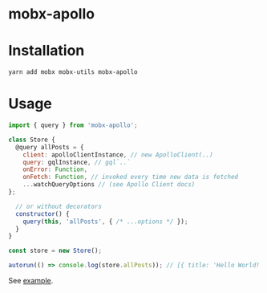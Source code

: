 # mobx-apollo

# Installation
`yarn add mobx mobx-utils mobx-apollo`

# Usage
```javascript
import { query } from 'mobx-apollo';

class Store {
  @query allPosts = {
    client: apolloClientInstance, // new ApolloClient(..)
    query: gqlInstance, // gql`..`
    onError: Function,
    onFetch: Function, // invoked every time new data is fetched
    ...watchQueryOptions // (see Apollo Client docs)
};

  // or without decorators
  constructor() {
    query(this, 'allPosts', { /* ...options */ });
  }
}

const store = new Store();

autorun(() => console.log(store.allPosts)); // [{ title: 'Hello World!' }]
```

See [example](https://github.com/sonaye/mobx-apollo/tree/master/example).
